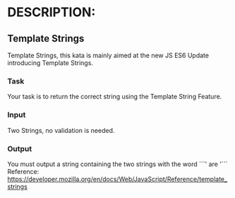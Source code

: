 # DESCRIPTION:

## Template Strings

Template Strings, this kata is mainly aimed at the new JS ES6 Update introducing Template Strings.

### Task

Your task is to return the correct string using the Template String Feature.

### Input

Two Strings, no validation is needed.

### Output

You must output a string containing the two strings with the word \`\`\`' are '\`\`\`  
Reference: https://developer.mozilla.org/en/docs/Web/JavaScript/Reference/template_strings
